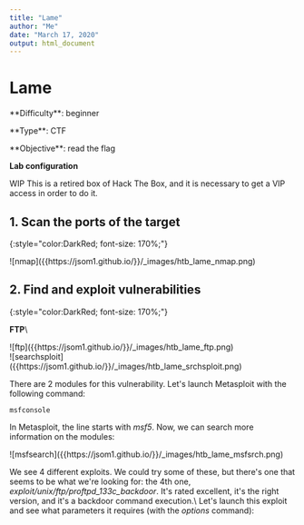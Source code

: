 ```yaml
---
title: "Lame"
author: "Me"
date: "March 17, 2020"
output: html_document
---
```


# Lame

 <div id="boxinfo">
 <div id="textbox">
 <p class="alignleft">**Difficulty**: beginner</p>
 <p class="aligncenter">**Type**: CTF</p>
 <p class="alignright">**Objective**: read the flag</p>
 </div>
 <div style="clear: both;"></div>
 </div> 

**Lab configuration**

WIP
This is a retired box of Hack The Box, and it is necessary to get a VIP access in order to do it.

## 1. Scan the ports of the target
{:style="color:DarkRed; font-size: 170%;"}

<div class="img_container">
![nmap]({{https://jsom1.github.io/}}/_images/htb_lame_nmap.png)
</div>


## 2. Find and exploit vulnerabilities
{:style="color:DarkRed; font-size: 170%;"}

**FTP**\\

<div class="img_container">
![ftp]({{https://jsom1.github.io/}}/_images/htb_lame_ftp.png)
</div>

<div class="img_container">
![searchsploit]({{https://jsom1.github.io/}}/_images/htb_lame_srchsploit.png)
</div>

There are 2 modules for this vulnerability. Let's launch Metasploit with the following command:
~~~
msfconsole
~~~~
In Metasploit, the line starts with *msf5*. Now, we can search more information on the modules:

<div class="img_container">
![msfsearch]({{https://jsom1.github.io/}}/_images/htb_lame_msfsrch.png)
</div>

We see 4 different exploits. We could try some of these, but there's one that seems to be what we're looking for: the 4th one, *exploit/unix/ftp/proftpd_133c_backdoor*. It's rated excellent, it's the right version, and it's a backdoor command execution.\\
Let's launch this exploit and see what parameters it requires (with the *options* command):


